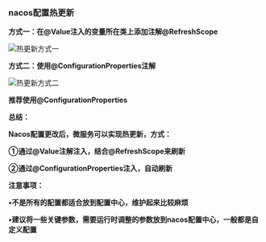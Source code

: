 ### nacos配置热更新

**方式一：在@Value注入的变量所在类上添加注解@RefreshScope**



![热更新方式一](E:\笔记整理\微服务技术\图解\热更新方式一.png)





**方式二：使用@ConfigurationProperties注解**



![热更新方式二](E:\笔记整理\微服务技术\图解\热更新方式二.png)



**推荐使用@ConfigurationProperties**



**总结：**

**Nacos配置更改后，微服务可以实现热更新，方式：**

**①通过@Value注解注入，结合@RefreshScope来刷新**

**②通过@ConfigurationProperties注入，自动刷新**

**注意事项：**

**•不是所有的配置都适合放到配置中心，维护起来比较麻烦**

**•建议将一些关键参数，需要运行时调整的参数放到nacos配置中心，一般都是自定义配置**
